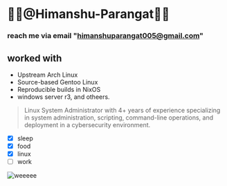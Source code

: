# 🌸🌸@Himanshu-Parangat🌸🌸
###  reach me via email "himanshuparangat005@gmail.com" 

## worked with
   - Upstream Arch Linux
   - Source-based Gentoo Linux
   - Reproducible builds in NixOS
   - windows server r3, and otheers.


> Linux System Administrator with 4+ years of experience specializing in system administration, scripting, command-line operations, and deployment in a cybersecurity environment.

 - [x] sleep  
 - [x] food
 - [x] linux
 - [ ] work

![weeeee](https://tenor.com/be5Om.gif)

